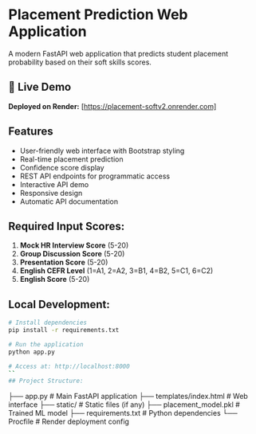 # Placement Prediction Web Application

A modern FastAPI web application that predicts student placement probability based on their soft skills scores.

## 🚀 Live Demo
**Deployed on Render:** [https://placement-softv2.onrender.com]

## Features
- User-friendly web interface with Bootstrap styling
- Real-time placement prediction
- Confidence score display
- REST API endpoints for programmatic access
- Interactive API demo
- Responsive design
- Automatic API documentation

## Required Input Scores:
1. **Mock HR Interview Score** (5-20)
2. **Group Discussion Score** (5-20) 
3. **Presentation Score** (5-20)
4. **English CEFR Level** (1=A1, 2=A2, 3=B1, 4=B2, 5=C1, 6=C2)
5. **English Score** (5-20)

## Local Development:

```bash
# Install dependencies
pip install -r requirements.txt

# Run the application
python app.py

# Access at: http://localhost:8000
``
## Project Structure:
```
├── app.py                    # Main FastAPI application
├── templates/index.html      # Web interface
├── static/                   # Static files (if any)
├── placement_model.pkl       # Trained ML model
├── requirements.txt          # Python dependencies
└── Procfile                  # Render deployment config
```
